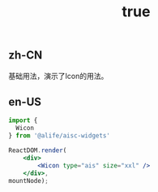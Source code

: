 ﻿---
order: 0
title:
  zh-CN: 基本
  en-US: Basic
---

## zh-CN

基础用法，演示了Icon的用法。

## en-US


````jsx
import {
  Wicon
} from '@alife/aisc-widgets'

ReactDOM.render(
    <div>
        <Wicon type="ais" size="xxl" />
    </div>,
mountNode);
````
